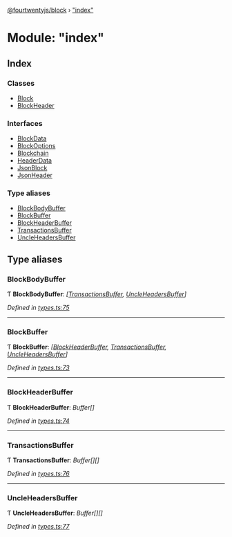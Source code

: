 [@fourtwentyjs/block](../README.md) › ["index"](_index_.md)

# Module: "index"

## Index

### Classes

* [Block](../classes/_index_.block.md)
* [BlockHeader](../classes/_index_.blockheader.md)

### Interfaces

* [BlockData](../interfaces/_index_.blockdata.md)
* [BlockOptions](../interfaces/_index_.blockoptions.md)
* [Blockchain](../interfaces/_index_.blockchain.md)
* [HeaderData](../interfaces/_index_.headerdata.md)
* [JsonBlock](../interfaces/_index_.jsonblock.md)
* [JsonHeader](../interfaces/_index_.jsonheader.md)

### Type aliases

* [BlockBodyBuffer](_index_.md#blockbodybuffer)
* [BlockBuffer](_index_.md#blockbuffer)
* [BlockHeaderBuffer](_index_.md#blockheaderbuffer)
* [TransactionsBuffer](_index_.md#transactionsbuffer)
* [UncleHeadersBuffer](_index_.md#uncleheadersbuffer)

## Type aliases

###  BlockBodyBuffer

Ƭ **BlockBodyBuffer**: *[[TransactionsBuffer](_index_.md#transactionsbuffer), [UncleHeadersBuffer](_index_.md#uncleheadersbuffer)]*

*Defined in [types.ts:75](https://github.com/420integrated/fourtwentyjs-vm/blob/master/packages/block/src/types.ts#L75)*

___

###  BlockBuffer

Ƭ **BlockBuffer**: *[[BlockHeaderBuffer](_index_.md#blockheaderbuffer), [TransactionsBuffer](_index_.md#transactionsbuffer), [UncleHeadersBuffer](_index_.md#uncleheadersbuffer)]*

*Defined in [types.ts:73](https://github.com/420integrated/fourtwentyjs-vm/blob/master/packages/block/src/types.ts#L73)*

___

###  BlockHeaderBuffer

Ƭ **BlockHeaderBuffer**: *Buffer[]*

*Defined in [types.ts:74](https://github.com/420integrated/fourtwentyjs-vm/blob/master/packages/block/src/types.ts#L74)*

___

###  TransactionsBuffer

Ƭ **TransactionsBuffer**: *Buffer[][]*

*Defined in [types.ts:76](https://github.com/420integrated/fourtwentyjs-vm/blob/master/packages/block/src/types.ts#L76)*

___

###  UncleHeadersBuffer

Ƭ **UncleHeadersBuffer**: *Buffer[][]*

*Defined in [types.ts:77](https://github.com/420integrated/fourtwentyjs-vm/blob/master/packages/block/src/types.ts#L77)*

